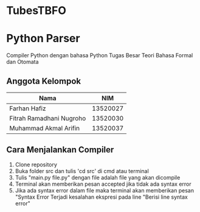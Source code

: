 # TubesTBFO
# Python Parser
Compiler Python dengan bahasa Python
Tugas Besar Teori Bahasa Formal dan Otomata

## Anggota Kelompok
| Nama | NIM |
|------|-----|
| Farhan Hafiz | 13520027 |
| Fitrah Ramadhani Nugroho | 13520030 |
| Muhammad Akmal Arifin | 13520037 |

## Cara Menjalankan Compiler
1. Clone repository
2. Buka folder src dan tulis 'cd src' di cmd atau terminal
3. Tulis "main.py file.py" dengan file adalah file yang akan dicompile
4. Terminal akan memberikan pesan accepted jika tidak ada syntax error
5. Jika ada syntax error dalam file maka terminal akan memberikan pesan "Syntax Error Terjadi kesalahan ekspresi pada line "Berisi line syntax error"
